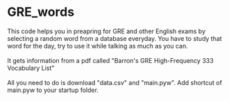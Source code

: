 # GRE_words

This code helps you in preapring for GRE and other English exams by selecting a random word from a database everyday. You have to study that word for the day, try to use it while talking as much as you can.
\
\
It gets information from a pdf called "Barron's GRE High-Frequency 333 Vocabulary List"
\
\
All you need to do is download "data.csv" and "main.pyw". Add shortcut of main.pyw to your startup folder.
